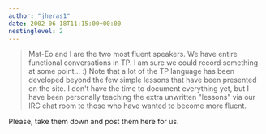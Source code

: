 ```yaml
---
author: "jheras1"
date: 2002-06-18T11:15:00+00:00
nestinglevel: 2
---
```


> Mat-Eo and I are the two most fluent speakers. We have entire functional
> conversations in TP.
> I am sure we could record something at some point... :)
> Note that a lot of the TP language has been developed beyond the few
> simple lessons that have been presented on the site. I don't have the
> time to document everything yet, but I have been personally teaching the
> extra unwritten "lessons" via our IRC chat room to those who have wanted
> to become more fluent.

Please, take them down and post them here for us.